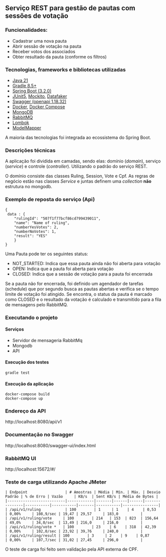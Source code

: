## Serviço REST para gestão de pautas com sessões de votação

### Funcionalidades:

- Cadastrar uma nova pauta
- Abrir sessão de votação na pauta
- Receber votos dos associados
- Obter resultado da pauta (conforme os filtros)


### Tecnologias, frameworks e bibliotecas utilizadas
- [Java 21](https://www.oracle.com/br/java/technologies/javase/jdk11-archive-downloads.html)
- [Gradle 8.5+](https://docs.gradle.org/7.0/userguide/userguide.html)
- [Spring Boot (3.2.0)](https://spring.io/projects/spring-boot)
- [JUnit5](https://junit.org/junit5/docs/current/user-guide/), [Mockito](https://site.mockito.org/), [Datafaker](https://www.datafaker.net/)
- [Swagger (openapi 1.18.32)](https://springdoc.org/)
- [Docker](https://www.docker.com/), [Docker Compose](https://docs.docker.com/compose/)
- [MongoDB](https://www.mongodb.com/)
- [RabbitMQ](https://www.rabbitmq.com/)
- [Lombok](https://projectlombok.org/)
- [ModelMapper](http://modelmapper.org/)

A maioria das tecnologias foi integrada ao ecossistema do Spring Boot.

### Descrições técnicas

A aplicação foi dividida em camadas, sendo elas: domínio (_domain_), serviço (_service_) e controle (_controller_). Utilizando o padrão do serviço REST.

O domínio consiste das classes Ruling, Session, Vote e Cpf. As regras de negócio estão nas classes _Service_ e juntas definem uma _collection_ **não** estrutura no mongodb.

### Exemplo de reposta do serviço (Api)
```
{
 data : {
    "rulingId": "507f1f77bcf86cd799439011",
    "name": "Name of ruling",
    "numberYesVotes": 2,
    "numberNoVotes": 1,
    "result": "YES"
    }  
}
```

Uma Pauta pode ter os seguintes status:
- NOT_STARTED: Indica que essa pauta ainda não foi aberta para votação
- OPEN: Indica que a pauta foi aberta para votação
- CLOSED: Indica que a sessão de votação para a pauta foi encerrada

Se a pauta não for encerrada, foi definido um agendador de tarefas (schedule) que por segundo busca 
as pautas abertas e verifica se o tempo limite de votação foi atingido. Se encontra, o status da pauta é marcado como CLOSED e o resultado da votação é calculado e transmitido para a fila de mensagens pelo RabbitMQ.


### Executando o projeto

#### Serviços
- Servidor de mensageria RabbitMq
- Mongodb
- API

#### Execução dos testes

```
gradle test
```

#### Execução da aplicação
```
docker-compose build
docker-compose up
```

### Endereço da API

http://localhost:8080/api/v1

### Documentação no Swagger

http://localhost:8080/swagger-ui/index.html

### RabbitMQ UI

http://localhost:15672/#/


### Teste de carga utilizando Apache JMeter
```
| Endpoint                 | # Amostras | Média | Mín. | Máx. | Desvio Padrão | % de Erro | Vazão     | KB/s  | Sent KB/s | Média de Bytes |
|--------------------------|------------|-------|------|------|---------------|-----------|-----------|-------|-----------|----------------|
| /api/v1/ruling           | 100        | 1     | 1    | 4    | 0,53          | 0,00%     | 108,9/sec | 19,47 | 29,57     | 183,0          |
| /api/v1/ruling/vote     | 100        | 214   | 153  | 823  | 156,64        | 49,0%     | 34,0/sec  | 13,49 | 216,0     | 216,0          |
| /api/v1/ruling/vote *   | 100        | 23    | 6    | 318  | 42,39         | 0,00%     | 102,0/sec | 23,92 | 39,76     | 240,0          |
| /api/v1/ruling/result | 100        | 3     | 2    | 9    | 0,87          | 0,00%     | 107,7/sec | 31,02 | 27,45     | 296,0          |
```

O teste de carga foi feito sem validação pela API externa de CPF.
